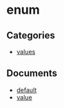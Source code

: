 # enum


## Categories
- [values](./values/README.md)

## Documents
- [default](default.md)
- [value](value.md)
